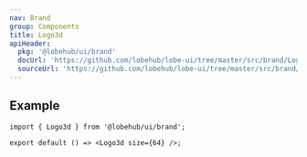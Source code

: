 ```yaml
---
nav: Brand
group: Components
title: Logo3d
apiHeader:
  pkg: '@lobehub/ui/brand'
  docUrl: 'https://github.com/lobehub/lobe-ui/tree/master/src/brand/Logo3d/index.md'
  sourceUrl: 'https://github.com/lobehub/lobe-ui/tree/master/src/brand/Logo3d/index.tsx'
---
```


## Example

```tsx
import { Logo3d } from '@lobehub/ui/brand';

export default () => <Logo3d size={64} />;
```
